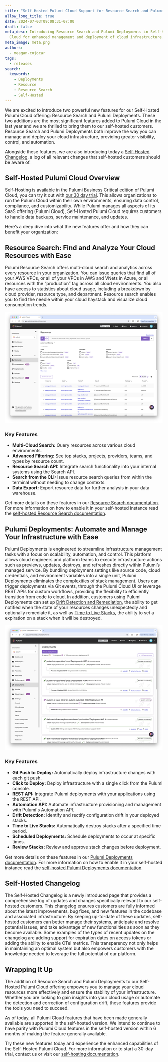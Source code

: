 ```yaml
---
title: "Self-Hosted Pulumi Cloud Support for Resource Search and Pulumi Deployments"
allow_long_title: true
date: 2024-07-03T09:08:31-07:00
draft: false
meta_desc: Introducing Resource Search and Pulumi Deployments in Self-Hosted Pulumi
  Cloud for enhanced management and deployment of cloud infrastructure.
meta_image: meta.png
authors:
  - meagan-cojocar
tags:
  - releases
search:
  keywords:
    - Deployments
    - Resource
    - Resource Search
    - Self-Hosted
---
```


We are excited to introduce two powerful new features for our Self-Hosted Pulumi Cloud offering: Resource Search and Pulumi Deployments. These two additions are the most significant features added to Pulumi Cloud in the last year and we are thrilled to bring them to our self-hosted customers. Resource Search and Pulumi Deployments both improve the way you can manage and deploy your cloud infrastructure, providing greater visibility, control, and automation.

Alongside these features, we are also introducing today a [Self-Hosted Changelog](/docs/pulumi-cloud/self-hosted/changelog), a log of all relevant changes that self-hosted customers should be aware of.

## Self-Hosted Pulumi Cloud Overview

Self-Hosting is available in the Pulumi Business Critical edition of Pulumi Cloud, you can try it out with [our 30 day trial](/product/self-hosted). This allows organizations to run the Pulumi Cloud within their own environments, ensuring data control, compliance, and customizability. While Pulumi manages all aspects of its SaaS offering (Pulumi Cloud), Self-Hosted Pulumi Cloud requires customers to handle data backups, service maintenance, and updates.

Here’s a deep dive into what the new features offer and how they can benefit your organization:

## Resource Search: Find and Analyze Your Cloud Resources with Ease

Pulumi Resource Search offers multi-cloud search and analytics across every resource in your organization. You can issue queries that find all of your AWS VPCs, or all of your VPCs in AWS and VNets in Azure, or all resources with the “production” tag across all cloud environments. You also have access to statistics about cloud usage, including a breakdown by cloud provider, resource type, and department. Resource search enables you to find the needle within your cloud haystack and visualize cloud consumption trends.

![resource search UI](search.png)

### Key Features

- **Multi-Cloud Search:** Query resources across various cloud environments.
- **Advanced Filtering:** See top stacks, projects, providers, teams, and types by resource count.
- **Resource Search API:** Integrate search functionality into your internal systems using the Search API.
- **Search from the CLI:** Issue resource search queries from within the terminal without needing to change contexts.
- **Data Export:** Export resource data for further analysis in your data warehouse.

Get more details on these features in our [Resource Search documentation](/docs/pulumi-cloud/insights/#pulumi-insights). For more information on how to enable it in your self-hosted instance read the [self-hosted Resource Search documentation](/docs/pulumi-cloud/self-hosted/components/search).

## Pulumi Deployments: Automate and Manage Your Infrastructure with Ease

Pulumi Deployments is engineered to streamline infrastructure management tasks with a focus on scalability, automation, and control. This platform allows cloud engineers and platform teams to execute infrastructure actions such as previews, updates, destroys, and refreshes directly within Pulumi’s managed service. By bundling deployment settings like source code, cloud credentials, and environment variables into a single unit, Pulumi Deployments eliminates the complexities of stack management. Users can trigger deployments via Git events, through the Pulumi Cloud UI or leverage REST APIs for custom workflows, providing the flexibility to efficiently transition from code to cloud. In addition, customers using Pulumi Deployments can set up [Drift Detection and Remediation](/docs/pulumi-cloud/deployments/drift), the ability to get notified when the state of your resources changes unexpectedly and optionally remediate it, as well as [Time to Live Stacks](/docs/pulumi-cloud/deployments/ttl), the ability to set a expiration on a stack when it will be destroyed.

![Deployments UI](deploy.png)

### Key Features

- **Git Push to Deploy:** Automatically deploy infrastructure changes with each git push.
- **Click to Deploy:** Deploy infrastructure with a single click from the Pulumi console.
- **REST API:** Integrate Pulumi deployments with your applications using the REST API.
- **Automation API:** Automate infrastructure provisioning and management with Pulumi's Automation API.
- **Drift Detection:** Identify and rectify configuration drift in your deployed stacks.
- **Time to Live Stacks:** Automatically destroy stacks after a specified time period.
- **Scheduled Deployments:** Schedule deployments to occur at specific times.
- **Review Stacks:** Review and approve stack changes before deployment.

Get more details on these features in our [Pulumi Deployments documentation](/docs/pulumi-cloud/deployments). For more information on how to enable it in your self-hosted instance read the [self-hosted Pulumi Deployments documentation](/docs/pulumi-cloud/self-hosted/components/api/#deployments).

## Self-Hosted Changelog

The Self-Hosted Changelog is a newly introduced page that provides a comprehensive log of updates and changes specifically relevant to our self-hosted customers. This changelog ensures customers are fully informed about the latest improvements, bug fixes, and new features in the codebase and associated infrastructure. By keeping up-to-date of these updates, self-hosted customers can better manage their systems, anticipate and resolve potential issues, and take advantage of new functionalities as soon as they become available. Some examples of the types of recent updates on the changelog are adding support for expiration dates on access tokens or adding the ability to enable OTel metrics. This transparency not only helps in maintaining an optimal system but also empowers customers with the knowledge needed to leverage the full potential of our platform.

## Wrapping It Up

The addition of Resource Search and Pulumi Deployments to our Self-Hosted Pulumi Cloud offering empowers you to manage your cloud resources more effectively and ensure the stability of your infrastructure. Whether you are looking to gain insights into your cloud usage or automate the detection and correction of configuration drift, these features provide the tools you need to succeed.

As of today, all Pulumi Cloud features that have been made generally available are supported in the self-hosted version. We intend to continue to have parity with Pulumi Cloud features in the self-hosted version within 6 months of making the feature generally available.

Try these new features today and experience the enhanced capabilities of the Self-Hosted Pulumi Cloud. For more information or to start a 30-day trial, contact us or visit our [self-hosting documentation](/docs/pulumi-cloud/self-hosted).
